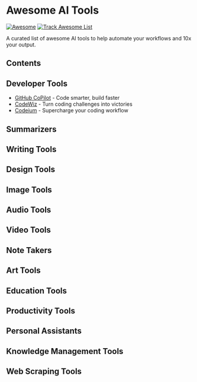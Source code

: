 # Awesome AI Tools

[![Awesome](https://jaywcjlove.github.io/sb/ico/awesome.svg)](https://github.com/sindresorhus/awesome)
[![Track Awesome List](https://www.trackawesomelist.com/badge.svg)](https://www.trackawesomelist.com/jaywcjlove/awesome-ai-tools/)

A curated list of awesome AI tools to help automate your workflows and 10x your output.

## Contents

## Developer Tools

- [GitHub CoPilot](https://aitools.inc/tools/github-copilot) - Code smarter, build faster
- [CodeWiz](https://aitools.inc/tools/codewiz) - Turn coding challenges into victories
- [Codeium](https://aitools.inc/tools/codeium) - Supercharge your coding workflow

## Summarizers

## Writing Tools

## Design Tools

## Image Tools

## Audio Tools

## Video Tools

## Note Takers

## Art Tools

## Education Tools

## Productivity Tools

## Personal Assistants

## Knowledge Management Tools

## Web Scraping Tools

